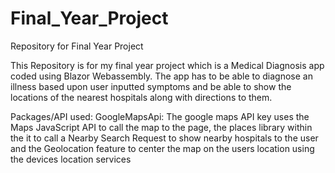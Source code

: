 # Final_Year_Project
Repository for Final Year Project

This Repository is for my final year project which is a Medical Diagnosis app coded using Blazor Webassembly.
The app has to be able to diagnose an illness based upon user inputted symptoms and be able to show the locations of the nearest hospitals along with directions to them.

Packages/API used:
GoogleMapsApi: The google maps API key uses the Maps JavaScript API to call the map to the page, the places library within the it to call a Nearby Search Request to show nearby hospitals to the user and the Geolocation feature to center the map on the users location using the devices location services
